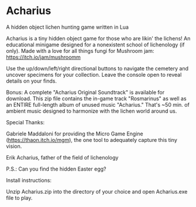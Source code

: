 # Acharius
A hidden object lichen hunting game written in Lua

Acharius is a tiny hidden object game for those who are likin' the lichens! An educational minigame designed for a nonexistent school of lichenology (if only). Made with a love for all things fungi for Mushroom jam: https://itch.io/jam/mushroomm

Use the up/down/left/right directional buttons to navigate the cemetery and uncover specimens for your collection.  Leave the console open to reveal details on your finds.

Bonus: A complete "Acharius Original Soundtrack" is available for download. This zip file contains the in-game track "Rosmarinus" as well as an ENTIRE full-length album of unused music "Acharius."  That's ~50 min. of ambient music designed to harmonize with the lichen world around us.

Special Thanks:

Gabriele Maddaloni for providing the Micro Game Engine (https://thaon.itch.io/mgm), the one tool to adequately capture this tiny vision.

Erik Acharius, father of the field of lichenology

P.S.: Can you find the hidden Easter egg?

Install instructions:

Unzip Acharius.zip into the directory of your choice and open Acharius.exe file to play.
